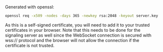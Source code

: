 Generated with openssl:
```bash
openssl req -x509 -nodes -days 365 -newkey rsa:2048 -keyout server.key -out server.cert
```

As this is a self-signed certificate, you will need to add it to your trusted certificates in your browser. Note that this needs to be done for the signaling server as well since the WebSocket connection is secured with wss:// protocol and the browser will not allow the connection if the certificate is not trusted.